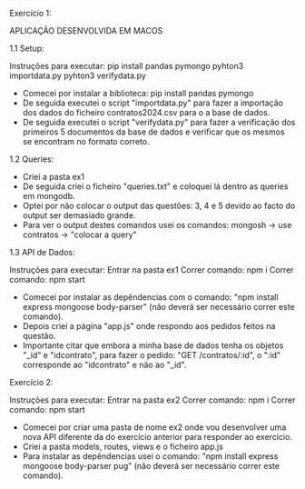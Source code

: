 Exercício 1:

APLICAÇÃO DESENVOLVIDA EM MACOS

1.1 Setup:

Instruções para executar:
pip install pandas pymongo
pyhton3 importdata.py
pyhton3 verifydata.py

- Comecei por instalar a biblioteca: pip install pandas pymongo
- De seguida executei o script "importdata.py" para fazer a importação dos dados do ficheiro contratos2024.csv para o a base de dados.
- De seguida executei o script "verifydata.py" para fazer a verificação dos primeiros 5 documentos da base de dados e verificar que os mesmos se encontram no formato correto.

1.2 Queries:
- Criei a pasta ex1
- De seguida criei o ficheiro "queries.txt" e coloquei lá dentro as queries em mongodb.
- Optei por não colocar o output das questões: 3, 4 e 5 devido ao facto do output ser demasiado grande.
- Para ver o output destes comandos usei os comandos: mongosh -> use contratos -> "colocar a query"

1.3 API de Dados:

Instruções para executar:
Entrar na pasta ex1
Correr comando: npm i
Correr comando: npm start

- Comecei por instalar as depêndencias com o comando: "npm install express mongoose body-parser" (não deverá ser necessário correr este comando).
- Depois criei a página "app.js" onde respondo aos pedidos feitos na questão.
- Importante citar que embora a minha base de dados tenha os objetos "_id" e "idcontrato", para fazer o pedido: "GET /contratos/:id", o ":id" corresponde ao "idcontrato" e não ao "_id".


Exercício 2:

Instruções para executar:
Entrar na pasta ex2
Correr comando: npm i
Correr comando: npm start

- Comecei por criar uma pasta de nome ex2 onde vou desenvolver uma nova API diferente da do exercício anterior para responder ao exercício.
- Criei a pasta models, routes, views e o ficheiro app.js
- Para instalar as depêndencias usei o comando: "npm install express mongoose body-parser pug"  (não deverá ser necessário correr este comando).
